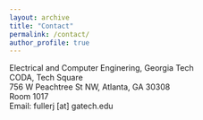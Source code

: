 ```yaml
---
layout: archive
title: "Contact"
permalink: /contact/
author_profile: true
---
```

Electrical and Computer Enginering, Georgia Tech<br>
CODA, Tech Square<br>
756 W Peachtree St NW, Atlanta, GA 30308<br>
Room 1017<br>
Email: fullerj [at] gatech.edu


